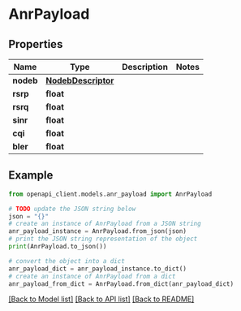 # AnrPayload


## Properties

Name | Type | Description | Notes
------------ | ------------- | ------------- | -------------
**nodeb** | [**NodebDescriptor**](NodebDescriptor.md) |  | 
**rsrp** | **float** |  | 
**rsrq** | **float** |  | 
**sinr** | **float** |  | 
**cqi** | **float** |  | 
**bler** | **float** |  | 

## Example

```python
from openapi_client.models.anr_payload import AnrPayload

# TODO update the JSON string below
json = "{}"
# create an instance of AnrPayload from a JSON string
anr_payload_instance = AnrPayload.from_json(json)
# print the JSON string representation of the object
print(AnrPayload.to_json())

# convert the object into a dict
anr_payload_dict = anr_payload_instance.to_dict()
# create an instance of AnrPayload from a dict
anr_payload_from_dict = AnrPayload.from_dict(anr_payload_dict)
```
[[Back to Model list]](../README.md#documentation-for-models) [[Back to API list]](../README.md#documentation-for-api-endpoints) [[Back to README]](../README.md)


